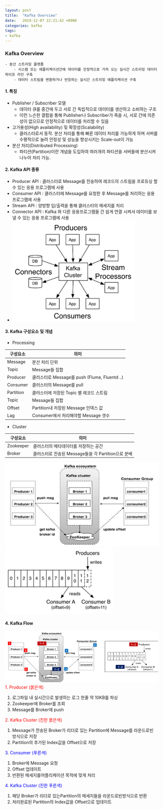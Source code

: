 ```yaml
---
layout: post
title:  "Kafka Overview"
date:   2019-12-07 22:21:42 +0900
categories: kafka
tags:
- kafka
---
```

### Kafka Overview <br>
```
- 분산 스트리밍 플랫폼
	- 시스템 또는 애플리케이션간에 데이터를 안정적으로 가져 오는 실시간 스트리밍 데이터 파이프 라인 구축
	- 데이터 스트림을 변환하거나 반응하는 실시간 스트리밍 애플리케이션 구축
```

#### 1. 특징
- Publisher / Subscriber 모델
	- 데이터 큐를 중간에 두고 서로 간 독립적으로 데이터를 생산하고 소비하는 구조
	- 이런 느슨한 결합을 통해 Publisher나 Subscriber가 죽을 시, 서로 간에 의존성이 없으므로 안정적으로 데이터를 처리할 수 있음
- 고가용성(High availability) 및 확장성(Scalability)
	- 클러스터로서 동작. 분산 처리를 통해 빠른 데이터 처리를 가능하게 하며 서버를 수평적으로 늘려 안정성 및 성능을 향상시키는 Scale-out이 가능
- 분산 처리(Distributed Processing)
	- 파티션(Partition)이란 개념을 도입하여 여러개의 파티션을 서버들에 분산시켜 나누어 처리 가능.

#### 2. Kafka API 종류
- Producer API : 클러스터로 Message를 전송하여 레코드의 스트림을 프로듀싱 할 수 있는 응용 프로그램에 사용
- Consumer API : 클러스터에 Message를 요청한 후 Message를 처리하는 응용 프로그램에 사용
- Stream API : 양방향 입/출력을 통해 클러스터의 메세지를 처리
- Connector API : Kafka 와 다른 응용프로그램들 간 쉽게 연결 시켜서 데이터를 보낼 수 있는 응용 프로그램에 사용
- ![KAFKA_API](/images/kafka_overview/kafka_api.png)

#### 3. Kafka 구성요소 및 개념
- Processing

|구성요소|의미|
| --- | --- |
|Message |	분산 처리 단위|
|Topic	|	Message들 집합|
|Producer	|	클러스터로 Message를 push (Flume, Fluentd ..)|
|Consumer	|	클러스터의 Message를 pull |
|Partition	|	클러스터에 저장된 Topic 별 레코드 스트림|
|Topic	|	Message들 집합|
|Offset	|Partition내 저장된 Message 인덱스 값|
|Lag	|	Consumer에서 처리해야할 Message 갯수|

- Cluster

|구성요소|의미|
| --- | --- |
|Zookeeper |	클러스터의 메타데이터를 저장하는 공간|
|Broker	|	클러스터로 전송된 Message들을 각 Partition으로 분배|

![KAFKA_SYSTEM](/images/kafka_overview/flow1.png)
![KAFKA_SYSTEM](/images/kafka_overview/flow2.png)

#### 4. Kafka Flow
![KAFKA_SYSTEM](/images/kafka_overview/example.png)
<span style="color:red">1. Producer (붉은색) </span> <br>
1) 로그파일 내 실시간으로 발생하는 로그 한줄 약 10KB를 파싱  <br>
2) Zookeeper에 Broker를 조회  <br>
3) Message를 Broker에 push  <br>

<span style="color:red">2. Kafka Cluster (진한 붉은색) </span> <br>
1) Message가 전송된 Broker가 리더로 있는 Partition에 Message를 라운드로빈 방식으로 저장 <br>
2) Partition의 추가된 Index값을 Offset으로 저장 <br>

<span style="color:blue">3. Consumer (푸른색)</span> <br>
1) Broker에 Message 요청 <br>
2) Offset 업데이트  <br>
3) 반환된 메세지를어플리케이션 목적에 맞게 처리  <br>

<span style="color:blue">4. Kafka Cluster (진한 푸른색) </span> <br>
1) 해당 Broker가 리더로 있는Partition의 메세지들을 라운드로빈방식으로 반환  <br>
2) 처리완료된 Partition의 Index값을 Offset으로 업데이트  <br>

[Jekyll-docs]: https://Jekyllrb.com/docs/home
[Jekyll-gh]:   https://github.com/Jekyll/Jekyll
[Jekyll-talk]: https://talk.Jekyllrb.com/
